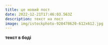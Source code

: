 ```yaml
---
title: це новий пост
date: 2022-12-21T17:46:03.563Z
description: текст на пост
image: img/istockphoto-920478620-612x612.jpg
---
```

**т﻿екст в боді**